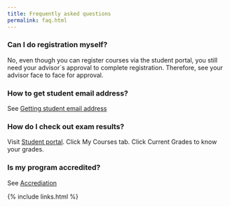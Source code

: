 ```yaml
---
title: Frequently asked questions
permalink: faq.html
---
```


### Can I do registration myself?

No, even though you can register courses via the student portal, you still need your advisor`s approval to complete registration. Therefore, see your advisor face to face for approval.

### How to get student email address?

See <A href="onlineres.html#logging-in-with-student-email-address">Getting student email address</A>

### How do I check out exam results?

Visit [Student portal](https://student.gau.edu.tr/). Click My Courses tab. Click Current Grades to know your grades.

### Is my program accredited?

See <A href="accreditation.html">Accrediation</A>

{% include links.html %}
